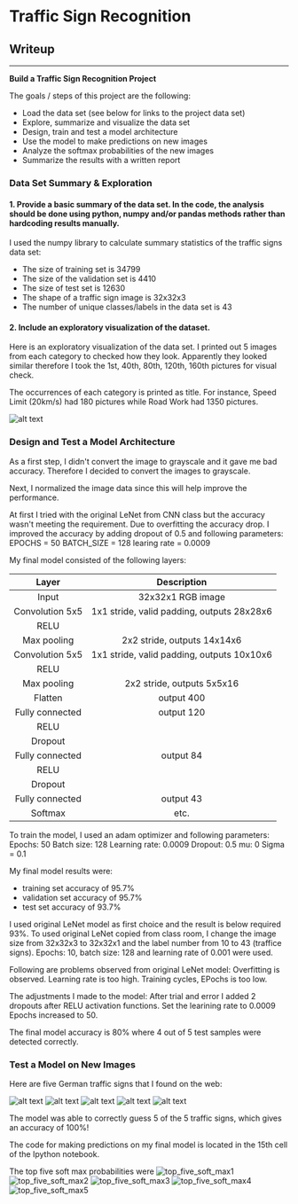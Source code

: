 # **Traffic Sign Recognition** 

## Writeup

---

**Build a Traffic Sign Recognition Project**

The goals / steps of this project are the following:
* Load the data set (see below for links to the project data set)
* Explore, summarize and visualize the data set
* Design, train and test a model architecture
* Use the model to make predictions on new images
* Analyze the softmax probabilities of the new images
* Summarize the results with a written report


[//]: # (Image References)

[image1]: ./output_images/visual_train_data.jpg "Visualization"
[image2]: ./examples/grayscale.jpg "Grayscaling"
[image3]: ./examples/random_noise.jpg "Random Noise"
[image4]: ./test_images/12Priority_resized.jpg "Traffic Sign 1"
[image5]: ./test_images/14Stop_sign_resized.jpg "Traffic Sign 2"
[image6]: ./test_images/25working_resized.jpg "Traffic Sign 3"
[image7]: ./test_images/31animal_resized.jpg "Traffic Sign 4"
[image8]: ./test_images/34turn_left_resized.jpg "Traffic Sign 5"
[top_five_soft_max1]: ./output_images/top_five_softmax1.jpg "1"
[top_five_soft_max2]: ./output_images/top_five_softmax2.jpg "2"
[top_five_soft_max3]: ./output_images/top_five_softmax3.jpg "3"
[top_five_soft_max4]: ./output_images/top_five_softmax4.jpg "4"
[top_five_soft_max5]: ./output_images/top_five_softmax5.jpg "5"

### Data Set Summary & Exploration

#### 1. Provide a basic summary of the data set. In the code, the analysis should be done using python, numpy and/or pandas methods rather than hardcoding results manually.

I used the numpy library to calculate summary statistics of the traffic
signs data set:

* The size of training set is 34799
* The size of the validation set is 4410
* The size of test set is 12630
* The shape of a traffic sign image is 32x32x3
* The number of unique classes/labels in the data set is 43

#### 2. Include an exploratory visualization of the dataset.

Here is an exploratory visualization of the data set. I printed out 5 images from each category to checked how they look. Apparently they looked similar therefore I took the 1st, 40th, 80th, 120th, 160th pictures for visual check.

The occurrences of each category is printed as title. For instance, Speed Limit (20km/s) had 180 pictures while Road Work had 1350 pictures.

![alt text][image1]

### Design and Test a Model Architecture

As a first step, I didn't convert the image to grayscale and it gave me bad accuracy. Therefore I decided to convert the images to grayscale.

Next, I normalized the image data since this will help improve the performance. 

At first I tried with the original LeNet from CNN class but the accuracy wasn't meeting the requirement. Due to overfitting the accuracy drop. 
I improved the accuracy by adding dropout of 0.5 and following parameters:
EPOCHS = 50
BATCH_SIZE = 128
learing rate = 0.0009


My final model consisted of the following layers:

| Layer         		|     Description	        					| 
|:---------------------:|:---------------------------------------------:| 
| Input         		| 32x32x1 RGB image   							| 
| Convolution 5x5     	| 1x1 stride, valid padding, outputs 28x28x6 	|
| RELU					|												|
| Max pooling	      	| 2x2 stride,  outputs 14x14x6 				|
| Convolution 5x5	    | 1x1 stride, valid padding, outputs 10x10x6 									|
| RELU					|												|
| Max pooling	      	| 2x2 stride,  outputs 5x5x16 				|
| Flatten | output 400
| Fully connected		| output 120      									|
| RELU					|												|
| Dropout ||
| Fully connected		| output 84      									|
| RELU					|												|
| Dropout ||
| Fully connected		| output 43      									|
| Softmax				| etc.        									|
 


To train the model, I used an adam optimizer and following parameters:
Epochs: 50
Batch size: 128
Learning rate: 0.0009
Dropout: 0.5
mu: 0
Sigma = 0.1


My final model results were:
* training set accuracy of 95.7%
* validation set accuracy of 95.7%
* test set accuracy of 93.7%

I used original LeNet model as first choice and the result is below required 93%. To used original LeNet copied from class room, I change the image size from 32x32x3 to 32x32x1 and the label number from 10 to 43 (traffice signs).
Epochs: 10, batch size: 128 and learning rate of 0.001 were used.

Following are problems observed from original LeNet model:
Overfitting is observed.
Learning rate is too high.
Training cycles, EPochs is too low.

The adjustments I made to the model:
After trial and error I added 2 dropouts after RELU activation functions.
Set the learining rate to 0.0009
Epochs increased to 50.

The final model accuracy is 80% where 4 out of 5 test samples were detected correctly.
 

### Test a Model on New Images

Here are five German traffic signs that I found on the web:

![alt text][image4] ![alt text][image5] ![alt text][image6] 
![alt text][image7] ![alt text][image8]

The model was able to correctly guess 5 of the 5 traffic signs, which gives an accuracy of 100%! 

The code for making predictions on my final model is located in the 15th cell of the Ipython notebook.

The top five soft max probabilities were
![top_five_soft_max1]
![top_five_soft_max2]
![top_five_soft_max3]
![top_five_soft_max4]
![top_five_soft_max5]


